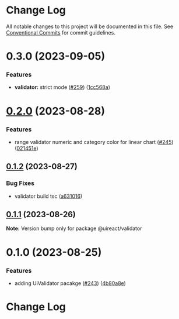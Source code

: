 # Change Log

All notable changes to this project will be documented in this file.
See [Conventional Commits](https://conventionalcommits.org) for commit guidelines.

# 0.3.0 (2023-09-05)


### Features

* **validator:** strict mode ([#259](https://github.com/inavac182/ui-react/issues/259)) ([1cc568a](https://github.com/inavac182/ui-react/commit/1cc568a8057e6d451b9bb12f81b3bc72a3e368d6))





# [0.2.0](https://github.com/inavac182/ui-react/compare/@uireact/validator@0.1.2...@uireact/validator@0.2.0) (2023-08-28)


### Features

* range validator numeric and category color for linear chart ([#245](https://github.com/inavac182/ui-react/issues/245)) ([021451e](https://github.com/inavac182/ui-react/commit/021451e4e136876fb99a37803355cf965cb8953d))





## [0.1.2](https://github.com/inavac182/ui-react/compare/@uireact/validator@0.1.1...@uireact/validator@0.1.2) (2023-08-27)


### Bug Fixes

* validator build tsc ([a631016](https://github.com/inavac182/ui-react/commit/a631016c9290a83eaf8d281b231b30ebc6662026))





## [0.1.1](https://github.com/inavac182/ui-react/compare/@uireact/validator@0.1.0...@uireact/validator@0.1.1) (2023-08-26)

**Note:** Version bump only for package @uireact/validator





# 0.1.0 (2023-08-25)


### Features

* adding UiValidator pacakge ([#243](https://github.com/inavac182/ui-react/issues/243)) ([4b80a8e](https://github.com/inavac182/ui-react/commit/4b80a8ebb8823aa69c39297382e59cb9d3abf94a))





# Change Log
